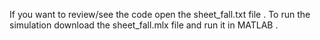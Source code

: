 If you want to review/see the code open the sheet_fall.txt file . 
To run the simulation download the sheet_fall.mlx file and run it in MATLAB . 
